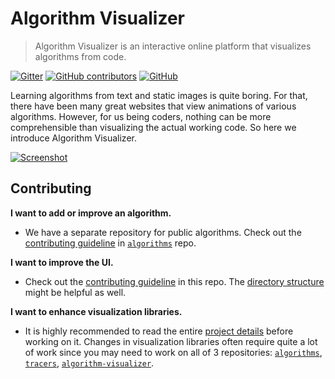 # Algorithm Visualizer

> Algorithm Visualizer is an interactive online platform that visualizes algorithms from code.

[![Gitter](https://img.shields.io/gitter/room/nwjs/nw.js.svg?style=flat-square)](https://gitter.im/algorithm-visualizer)
[![GitHub contributors](https://img.shields.io/github/contributors/algorithm-visualizer/algorithm-visualizer.svg?style=flat-square)](https://github.com/algorithm-visualizer/algorithm-visualizer/graphs/contributors)
[![GitHub](https://img.shields.io/github/license/algorithm-visualizer/algorithm-visualizer.svg?style=flat-square)](https://github.com/algorithm-visualizer/algorithm-visualizer/blob/master/LICENSE)

Learning algorithms from text and static images is quite boring. For that, there have been many great websites that view animations of various algorithms. However, for us being coders, nothing can be more comprehensible than visualizing the actual working code. So here we introduce Algorithm Visualizer.

[![Screenshot](https://raw.githubusercontent.com/algorithm-visualizer/algorithm-visualizer/master/branding/screenshot.png)](https://algorithm-visualizer.org/)

## Contributing

**I want to add or improve an algorithm.**

- We have a separate repository for public algorithms. Check out the [contributing guideline](https://github.com/algorithm-visualizer/algorithms/blob/master/CONTRIBUTING.md) in [`algorithms`](https://github.com/algorithm-visualizer/algorithms) repo.

**I want to improve the UI.**

- Check out the [contributing guideline](https://github.com/algorithm-visualizer/algorithm-visualizer/blob/master/CONTRIBUTING.md) in this repo. The [directory structure](https://github.com/algorithm-visualizer/algorithm-visualizer/blob/master/PROJECT_DETAILS.md#algorithm-visualizer) might be helpful as well.

**I want to enhance visualization libraries.**

- It is highly recommended to read the entire [project details](https://github.com/algorithm-visualizer/algorithm-visualizer/blob/master/PROJECT_DETAILS.md) before working on it. Changes in visualization libraries often require quite a lot of work since you may need to work on all of 3 repositories: [`algorithms`](https://github.com/algorithm-visualizer/algorithms), [`tracers`](https://github.com/algorithm-visualizer/tracers), [`algorithm-visualizer`](https://github.com/algorithm-visualizer/algorithm-visualizer).
